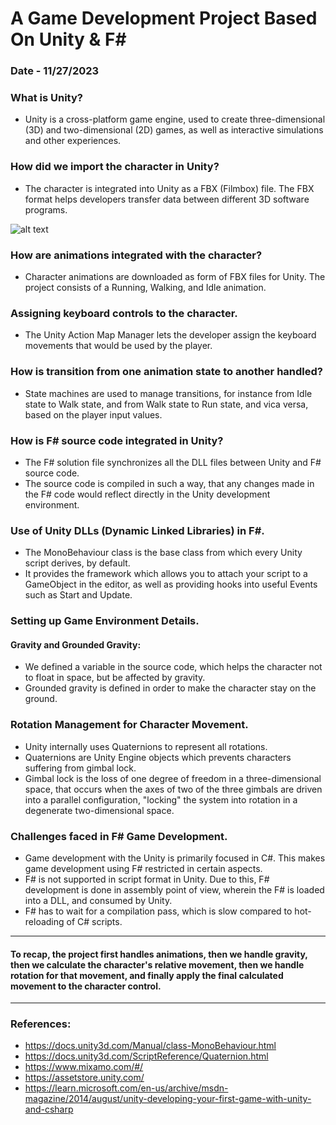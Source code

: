 # A Game Development Project Based On Unity & F#
### Date - 11/27/2023

### What is Unity?
* Unity is a cross-platform game engine, used to create three-dimensional (3D) and two-dimensional (2D) games, as well as interactive simulations and other experiences.

### How did we import the character in Unity?
* The character is integrated into Unity as a FBX (Filmbox) file. The FBX format helps developers transfer data between different 3D software programs.

![alt text](https://https://github.com/siddhesh2263/CSCI_6221_10_FSharp/images/master/Jammo_1.png?raw=true)

### How are animations integrated with the character?
* Character animations are downloaded as form of FBX files for Unity. The project consists of a Running, Walking, and Idle animation.

### Assigning keyboard controls to the character.
* The Unity Action Map Manager lets the developer assign the keyboard movements that would be used by the player.

### How is transition from one animation state to another handled?
* State machines are used to manage transitions, for instance from Idle state to Walk state, and from Walk state to Run state, and vica versa, based on the player input values.

### How is F# source code integrated in Unity?
* The F# solution file synchronizes all the DLL files between Unity and F# source code.
* The source code is compiled in such a way, that any changes made in the F# code would reflect directly in the Unity development environment.

### Use of Unity DLLs (Dynamic Linked Libraries) in F#.
* The MonoBehaviour class is the base class from which every Unity script derives, by default.
* It  provides the framework which allows you to attach your script to a GameObject in the editor, as well as providing hooks into useful Events such as Start and Update.

### Setting up Game Environment Details.
#### Gravity and Grounded Gravity:
* We defined a variable in the source code, which helps the character not to float in space, but be affected by gravity.
* Grounded gravity is defined in order to make the character stay on the ground.

### Rotation Management for Character Movement.
* Unity internally uses Quaternions to represent all rotations.
* Quaternions are Unity Engine objects which prevents characters suffering from gimbal lock.
* Gimbal lock is the loss of one degree of freedom in a three-dimensional space, that occurs when the axes of two of the three gimbals are driven into a parallel configuration, "locking" the system into rotation in a degenerate two-dimensional space.

### Challenges faced in F# Game Development.
* Game development with the Unity is primarily focused in C#. This makes game development using F# restricted in certain aspects.
* F# is not supported in script format in Unity. Due to this, F# development is done in assembly point of view, wherein the F# is loaded into a DLL, and consumed by Unity.
* F# has to wait for a compilation pass, which is slow compared to hot-reloading of C# scripts.

---

#### To recap, the project first handles animations, then we handle gravity, then we calculate the character's relative movement, then we handle rotation for that movement, and finally apply the final calculated movement to the character control.

---

### References:
* https://docs.unity3d.com/Manual/class-MonoBehaviour.html
* https://docs.unity3d.com/ScriptReference/Quaternion.html
* https://www.mixamo.com/#/
* https://assetstore.unity.com/
* https://learn.microsoft.com/en-us/archive/msdn-magazine/2014/august/unity-developing-your-first-game-with-unity-and-csharp